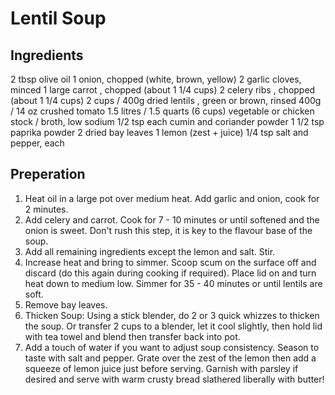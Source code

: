 # Lentil Soup

## Ingredients

2 tbsp olive oil
1 onion, chopped (white, brown, yellow)
2 garlic cloves, minced
1 large carrot , chopped (about 1 1/4 cups)
2 celery ribs , chopped (about 1 1/4 cups)
2 cups / 400g dried lentils , green or brown, rinsed
400g / 14 oz crushed tomato
1.5 litres / 1.5 quarts (6 cups) vegetable or chicken stock / broth, low sodium
1/2 tsp each cumin and coriander powder
1 1/2 tsp paprika powder
2 dried bay leaves
1 lemon (zest + juice)
1/4 tsp salt and pepper, each

## Preperation
1. Heat oil in a large pot over medium heat. Add garlic and onion, cook for 2 minutes.
1. Add celery and carrot. Cook for 7 - 10 minutes or until softened and the onion is sweet. Don't rush this step, it is key to the flavour base of the soup.
1. Add all remaining ingredients except the lemon and salt. Stir. 
1. Increase heat and bring to simmer. Scoop scum on the surface off and discard (do this again during cooking if required). Place lid on and turn heat down to medium low. Simmer for 35 - 40 minutes or until lentils are soft.
1. Remove bay leaves.
1. Thicken Soup: Using a stick blender, do 2 or 3 quick whizzes to thicken the soup. Or transfer 2 cups to a blender, let it cool slightly, then hold lid with tea towel and blend then transfer back into pot.
1. Add a touch of water if you want to adjust soup consistency. Season to taste with salt and pepper. Grate over the zest of the lemon then add a squeeze of lemon juice just before serving. Garnish with parsley if desired and serve with warm crusty bread slathered liberally with butter!
